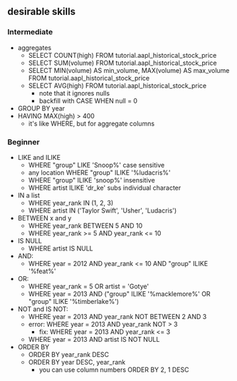 ## desirable skills



### Intermediate

- aggregates
	- SELECT COUNT(high) FROM tutorial.aapl_historical_stock_price
	- SELECT SUM(volume) FROM tutorial.aapl_historical_stock_price
	- SELECT MIN(volume) AS min_volume, MAX(volume) AS max_volume FROM tutorial.aapl_historical_stock_price
	- SELECT AVG(high) FROM tutorial.aapl_historical_stock_price 
		- note that it ignores nulls
		- backfill with CASE WHEN null = 0
- GROUP BY year
- HAVING MAX(high) > 400
	- it's like WHERE, but for aggregate columns


### Beginner

- LIKE and ILIKE
	- WHERE "group" LIKE 'Snoop%' case sensitive
	- any location WHERE "group" ILIKE '%ludacris%'
	- WHERE "group" ILIKE 'snoop%' insensitive
	- WHERE artist ILIKE 'dr_ke' subs individual character
- IN a list
	- WHERE year_rank IN (1, 2, 3)
	- WHERE artist IN ('Taylor Swift', 'Usher', 'Ludacris')
- BETWEEN x and y
	- WHERE year_rank BETWEEN 5 AND 10
	- WHERE year_rank >= 5 AND year_rank <= 10
- IS NULL
	- WHERE artist IS NULL
- AND: 
	- WHERE year = 2012 AND year_rank <= 10 AND "group" ILIKE '%feat%'
- OR:
	- WHERE year_rank = 5 OR artist = 'Gotye'
	- WHERE year = 2013 AND ("group" ILIKE '%macklemore%' OR "group" ILIKE '%timberlake%')
- NOT and IS NOT:
	- WHERE year = 2013 AND year_rank NOT BETWEEN 2 AND 3
	- error: WHERE year = 2013 AND year_rank NOT > 3
		- fix: WHERE year = 2013 AND year_rank <= 3
	- WHERE year = 2013 AND artist IS NOT NULL
- ORDER BY
	- ORDER BY year_rank DESC
	- ORDER BY year DESC, year_rank
		- you can use column numbers ORDER BY 2, 1 DESC
